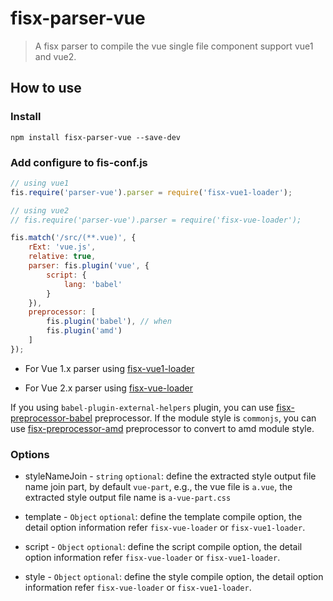 fisx-parser-vue
======
> A fisx parser to compile the vue single file component support vue1 and vue2. 

## How to use

### Install

```shell
npm install fisx-parser-vue --save-dev
```

### Add configure to fis-conf.js

```js
// using vue1
fis.require('parser-vue').parser = require('fisx-vue1-loader');

// using vue2
// fis.require('parser-vue').parser = require('fisx-vue-loader');

fis.match('/src/(**.vue)', {
    rExt: 'vue.js',
    relative: true,
    parser: fis.plugin('vue', {
        script: {
            lang: 'babel'
        }
    }),
    preprocessor: [
        fis.plugin('babel'), // when 
        fis.plugin('amd')
    ]
});
```

* For Vue 1.x parser using [fisx-vue1-loader](https://github.com/wuhy/fisx-vue1-loader)

* For Vue 2.x parser using [fisx-vue-loader](https://github.com/wuhy/fisx-vue-loader)

If you using `babel-plugin-external-helpers` plugin, you can use [fisx-preprocessor-babel](https://github.com/wuhy/fisx-preprocessor-babel) preprocessor. If the module style is `commonjs`, you can use [fisx-preprocessor-amd](https://github.com/wuhy/fisx-preprocessor-amd) preprocessor to convert to amd module style.

### Options

* styleNameJoin - `string` `optional`: define the extracted style output file name join part, by default `vue-part`, e.g., the vue file is `a.vue`, the extracted style output file name is `a-vue-part.css`

* template - `Object` `optional`: define the template compile option, the detail option information refer `fisx-vue-loader` or `fisx-vue1-loader`.

* script - `Object` `optional`: define the script compile option, the detail option information refer `fisx-vue-loader` or `fisx-vue1-loader`.

* style - `Object` `optional`: define the style compile option, the detail option information refer `fisx-vue-loader` or `fisx-vue1-loader`.

